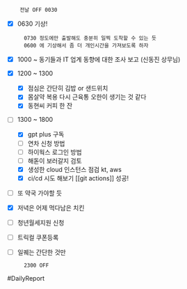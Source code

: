 		전날 OFF 0030 

- [x] 0630 기상! 
	 
		0730 정도에만 출발해도 충분히 일찍 도착할 수 있는 듯 
		0600 에 기상해서 좀 더 개인시간을 가져보도록 하자 
	
- [x] 1000 ~ 동기들과 IT 업계 동향에 대한 조사 보고 (신동진 상무님)
- [x] 1200 ~ 1300 
	- [x] 점심은 간단히 김밥 or 샌드위치 
	- [x] 몸살약 복용 
		다시 근육통 오한이 생기는 것 같다
	- [x] 동현씨 커피 한 잔 
- [ ] 1300 ~ 1800 
	 - [x] gpt plus 구독
	 - [ ] 연차 신청 방법  
	 - [ ] 하이웍스 로그인 방법 
	 - [ ] 해돋이 보러갈지 검토 
	 - [x] 생성한 cloud 인스턴스 점검 kt, aws
	 - [x] ci/cd 시도 해보기 
		 [[git actions]]
		 성공! 

- [ ] 또 약국 가야할 듯 
- [x] 저녁은 어제 먹다남은 치킨 
- [ ] 청년월세지원 신청
- [ ] 트릭컬 쿠폰등록 
- [ ] 일퀘는 간단한 것만

		2300 OFF

#DailyReport 